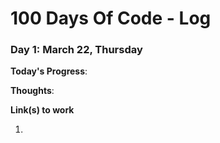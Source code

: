# 100 Days Of Code - Log

### Day 1: March 22, Thursday

**Today's Progress**:

**Thoughts**:

**Link(s) to work**

1. 
